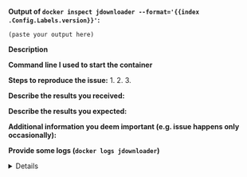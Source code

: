 <!--
DISCLAIMER: As-of 2021, this product does not have a free support team anymore. 
If you want this product to be maintained, please support on Patreon.

YOU HAVE TO READ THIS, YOUR ISSUE WILL BE IGNORED IF NOT READ AND RESPECTED.

If you are reporting a new issue, make sure that we do not have any duplicates
already open. You can ensure this by searching the issue list for this
repository. Please be sure the issue you will report is not actually related to JDownloader.
If your issue is related to JDownloader, you will probably find help to the official
JDownloader forum (https://board.jdownloader.org/forumdisplay.php?f=50)
If there is a duplicate, please close your issue and add a comment
to the existing issue instead.

If you suspect your issue is a bug, please edit your issue description to
include the BUG REPORT INFORMATION shown below. If you fail to provide this
information within 7 days, we cannot debug your issue and will close it. We
will, however, reopen it if you later provide the information.

PLEASE REMEMBER THAT I'M NOT PART OF JDOWNLOADER NOR DOCKER TEAMS!

REALLY IMPORTANT
As Jdownloader logs are REALLY verbose, always use <details><pre>PASTED LOGS</pre></details>
syntax to make your issue readable. As a reminder, I AM NOT PART OF THE JDOWNLOADER TEAMS
so if you're willing to paste your logs, you probably want to ask JDownloader support
at https://support.jdownloader.org/ (only if you didn't find help on their forum)

For more information about reporting issues, see
https://github.com/jaymoulin/docker-jdownloader/blob/master/CONTRIBUTING.md

You do NOT have to include this information if this is a FEATURE REQUEST

If you find this useful, please consider starring the repo and/or donating.

Here are some platform where you can donate
https://www.paypal.me/jaymoulin
https://www.buymeacoffee.com/jaymoulin
https://ko-fi.com/jaymoulin
https://patreon.com/jaymoulin

People showing interest attract more attention ;)
-->

**Output of `docker inspect jdownloader --format='{{index .Config.Labels.version}}'`:**

```
(paste your output here)
```

**Description**

<!--
Briefly describe the problem you are having in a few paragraphs.
-->

**Command line I used to start the container**

**Steps to reproduce the issue:**
1.
2.
3.

**Describe the results you received:**


**Describe the results you expected:**


**Additional information you deem important (e.g. issue happens only occasionally):**

**Provide some logs (`docker logs jdownloader`)**

<details>
<pre>
(paste logs)
</pre>
</details>
